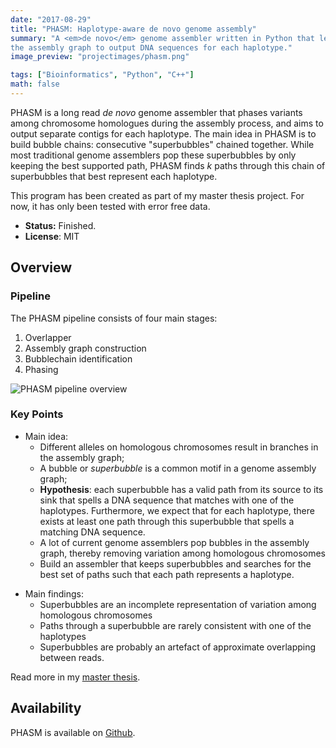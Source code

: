 ```yaml
---
date: "2017-08-29"
title: "PHASM: Haplotype-aware de novo genome assembly"
summary: "A <em>de novo</em> genome assembler written in Python that leverages 
the assembly graph to output DNA sequences for each haplotype."
image_preview: "projectimages/phasm.png"

tags: ["Bioinformatics", "Python", "C++"]
math: false
---
```


PHASM is a long read *de novo* genome assembler that phases variants among 
chromosome homologues during the assembly process, and aims to output separate 
contigs for each haplotype. The main idea in PHASM is to build bubble chains: 
consecutive "superbubbles" chained together. While most traditional genome 
assemblers pop these superbubbles by only keeping the best supported path, 
PHASM finds *k* paths through this chain of superbubbles that best represent 
each haplotype.

This program has been created as part of my master thesis project. For now, it 
has only been tested with error free data.

* **Status:** Finished.
* **License**: MIT

Overview
--------

### Pipeline

The PHASM pipeline consists of four main stages:

1. Overlapper
2. Assembly graph construction
3. Bubblechain identification
4. Phasing

![PHASM pipeline overview](/img/projectimages/phasm-overview.png)

### Key Points

- Main idea: 
    - Different alleles on homologous chromosomes result in branches in the 
      assembly graph;
    - A bubble or *superbubble* is a common motif in a genome assembly graph;
    * **Hypothesis**: each superbubble has a valid path from its source to its 
      sink that spells a DNA sequence that matches with one of the haplotypes. 
      Furthermore, we expect that for each haplotype, there exists at least one 
      path through this superbubble that spells a matching DNA sequence.
    * A lot of current genome assemblers pop bubbles in the assembly graph, 
      thereby removing variation among homologous chromosomes
    * Build an assembler that keeps superbubbles and searches for the best set 
      of paths such that each path represents a haplotype.
* Main findings:
    * Superbubbles are an incomplete representation of variation among 
      homologous chromosomes
    * Paths through a superbubble are rarely consistent with one of the 
      haplotypes
    * Superbubbles are probably an artefact of approximate overlapping between 
      reads.

Read more in my [master thesis][master-thesis].

[master-thesis]: /docs/master-thesis.pdf

Availability
------------

PHASM is available on [Github][github-link].

[github-link]: https://github.com/AbeelLab/phasm
